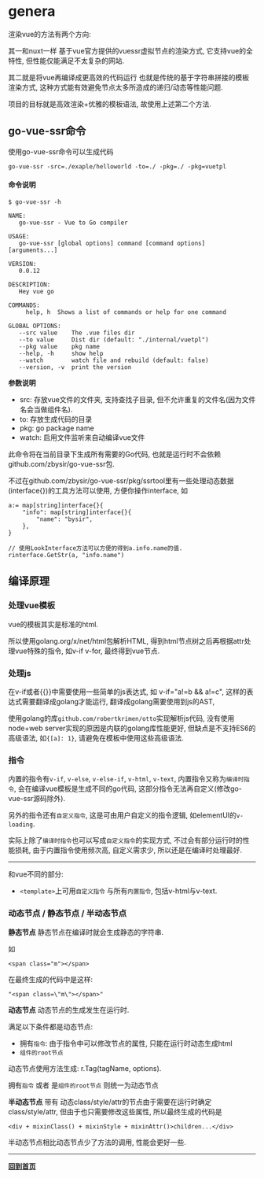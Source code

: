 # genera

渲染vue的方法有两个方向:

其一和nuxt一样 基于vue官方提供的vuessr虚拟节点的渲染方式, 它支持vue的全特性, 但性能仅能满足不太复杂的网站.

其二就是将vue再编译成更高效的代码运行 也就是传统的基于字符串拼接的模板渲染方式, 这种方式能有效避免节点太多所造成的递归/动态等性能问题.

项目的目标就是高效渲染+优雅的模板语法, 故使用上述第二个方法.

## go-vue-ssr命令
使用go-vue-ssr命令可以生成代码
```
go-vue-ssr -src=./exaple/helloworld -to=./ -pkg=./ -pkg=vuetpl
```

#### 命令说明
```
$ go-vue-ssr -h

NAME:
   go-vue-ssr - Vue to Go compiler

USAGE:
   go-vue-ssr [global options] command [command options] [arguments...]

VERSION:
   0.0.12

DESCRIPTION:
   Hey vue go

COMMANDS:
     help, h  Shows a list of commands or help for one command

GLOBAL OPTIONS:
   --src value    The .vue files dir
   --to value     Dist dir (default: "./internal/vuetpl")
   --pkg value    pkg name
   --help, -h     show help
   --watch        watch file and rebuild (default: false)
   --version, -v  print the version
```
**参数说明**

- src: 存放vue文件的文件夹, 支持查找子目录, 但不允许重复的文件名(因为文件名会当做组件名).
- to: 存放生成代码的目录
- pkg: go package name
- watch: 启用文件监听来自动编译vue文件

此命令将在当前目录下生成所有需要的Go代码, 也就是运行时不会依赖github.com/zbysir/go-vue-ssr包.

不过在github.com/zbysir/go-vue-ssr/pkg/ssrtool里有一些处理动态数据(interface{})的工具方法可以使用, 方便你操作interface, 如
```
a:= map[string]interface{}{
    "info": map[string]interface{}{
        "name": "bysir",
    },
}

// 使用LookInterface方法可以方便的得到a.info.name的值.
rinterface.GetStr(a, "info.name")
```

## 编译原理

### 处理vue模板
vue的模板其实是标准的html.

所以使用golang.org/x/net/html包解析HTML, 得到html节点树之后再根据attr处理vue特殊的指令, 如v-if v-for, 最终得到vue节点.

### 处理js
在v-if或者\{\{}}中需要使用一些简单的js表达式, 如 v-if="a!=b && a!=c", 这样的表达式需要翻译成golang才能运行, 翻译成golang需要使用到js的AST,

使用golang的库`github.com/robertkrimen/otto`实现解析js代码, 没有使用node+web server实现的原因是内联的golang库性能更好, 但缺点是不支持ES6的高级语法, 如`{[a]: 1}`,
请避免在模板中使用这些高级语法.

### 指令
内置的指令有`v-if`, `v-else`, `v-else-if`, `v-html`, `v-text`, 内置指令又称为`编译时指令`, 会在编译vue模板是生成不同的go代码, 这部分指令无法再自定义(修改go-vue-ssr源码除外).

另外的指令还有`自定义指令`, 这是可由用户自定义的指令逻辑, 如elementUI的`v-loading`.

实际上除了`编译时指令`也可以写成`自定义指令`的实现方式, 不过会有部分运行时的性能损耗, 由于内置指令使用频次高, 自定义需求少, 所以还是在编译时处理最好.

---

和vue不同的部分:

- `<template>`上可用`自定义指令` 与所有`内置指令`, 包括v-html与v-text.

### 动态节点 / 静态节点 / 半动态节点
**静态节点**
静态节点在编译时就会生成静态的字符串.

如
```
<span class="m"></span>
```
在最终生成的代码中是这样:
```
"<span class=\"m\"></span>"
```

**动态节点**
动态节点的生成发生在运行时.

满足以下条件都是动态节点:
- 拥有`指令`: 由于指令中可以修改节点的属性, 只能在运行时动态生成html
- `组件的root节点`

动态节点使用方法生成: r.Tag(tagName, options).

拥有`指令` 或者 是`组件的root节点` 则统一为动态节点

**半动态节点**
带有 动态class/style/attr的节点由于需要在运行时确定class/style/attr, 但由于也只需要修改这些属性, 所以最终生成的代码是
```
<div + mixinClass() + mixinStyle + mixinAttr()>children...</div>
```

半动态节点相比动态节点少了方法的调用, 性能会更好一些.

------

**[回到首页](.)**